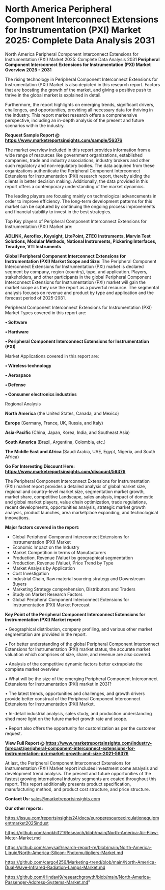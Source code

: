 # North America Peripheral Component Interconnect Extensions for Instrumentation (PXI) Market 2025: Complete Data Analysis 2031
North America Peripheral Component Interconnect Extensions for Instrumentation (PXI) Market 2025: Complete Data Analysis 2031
<Strong> Peripheral Component Interconnect Extensions for Instrumentation (PXI) Market Overview 2025 - 2031</strong>

The rising technology in Peripheral Component Interconnect Extensions for Instrumentation (PXI) Market is also depicted in this research report. Factors that are boosting the growth of the market, and giving a positive push to thrive in the global market is explained in detail.

Furthermore, the report highlights on emerging trends, significant drivers, challenges, and opportunities, providing all necessary data for thriving in the industry. This report market research offers a comprehensive perspective, including an in-depth analysis of the present and future scenarios within the industry.

<strong>Request Sample Report @ <a href=https://www.marketreportsinsights.com/sample/56376>https://www.marketreportsinsights.com/sample/56376</a></strong>

The market overview included in this report provides information from a wide range of resources like government organizations, established companies, trade and industry associations, industry brokers and other such regulatory and non-regulatory bodies. The data acquired from these organizations authenticate the Peripheral Component Interconnect Extensions for Instrumentation (PXI) research report, thereby aiding the clients in better decision making. Additionally, the data provided in this report offers a contemporary understanding of the market dynamics.

The leading players are focusing mainly on technological advancements in order to improve efficiency. The long-term development patterns for this market can be captured by continuing the ongoing process improvements and financial stability to invest in the best strategies.

Top Key players of Peripheral Component Interconnect Extensions for Instrumentation (PXI) Market are:

<strong>ADLINK, Aeroflex, Keysight, LitePoint, ZTEC Instruments, Marvin Test Solutions, Modular Methods, National Instruments, Pickering Interfaces, Teradyne, VTI Instruments</strong>

<strong><b>Global Peripheral Component Interconnect Extensions for Instrumentation (PXI) Market Scope and Size:</b></strong>
The Peripheral Component Interconnect Extensions for Instrumentation (PXI) market is declared segment by company, region (country), type, and application. Players, stakeholders, and other participants in the global Peripheral Component Interconnect Extensions for Instrumentation (PXI) market will gain the market scope as they use the report as a powerful resource. The segmental analysis focuses on revenue and product by type and application and the forecast period of 2025-2031.

Peripheral Component Interconnect Extensions for Instrumentation (PXI) Market Types covered in this report are:

<strong>• Software

• Hardware

• Peripheral Component Interconnect Extensions for Instrumentation (PXI)</strong>

Market Applications covered in this report are:

<strong>• Wireless technology

• Aerospace

• Defense

• Consumer electronics industries</strong> 

Regional Analysis

<strong>North America</strong> (the United States, Canada, and Mexico)

<strong>Europe</strong> (Germany, France, UK, Russia, and Italy)

<strong>Asia-Pacific</strong> (China, Japan, Korea, India, and Southeast Asia)

<strong>South America</strong> (Brazil, Argentina, Colombia, etc.)

<strong>The Middle East and Africa</strong> (Saudi Arabia, UAE, Egypt, Nigeria, and South Africa)

<strong>Go For Interesting Discount Here: <a href=https://www.marketreportsinsights.com/discount/56376>https://www.marketreportsinsights.com/discount/56376</a></strong>

The Peripheral Component Interconnect Extensions for Instrumentation (PXI) market report provides a detailed analysis of global market size, regional and country-level market size, segmentation market growth, market share, competitive Landscape, sales analysis, impact of domestic and global market players, value chain optimization, trade regulations, recent developments, opportunities analysis, strategic market growth analysis, product launches, area marketplace expanding, and technological innovations.

<strong><b>Major factors covered in the report:</b></strong>
<ul>
  <li>Global Peripheral Component Interconnect Extensions for Instrumentation (PXI) Market </li>
  <li>Economic Impact on the Industry</li>
  <li>Market Competition in terms of Manufacturers</li>
  <li>Production, Revenue (Value) by geographical segmentation</li>
  <li>Production, Revenue (Value), Price Trend by Type</li>
  <li>Market Analysis by Application</li>
  <li>Cost Investigation</li>
  <li>Industrial Chain, Raw material sourcing strategy and Downstream Buyers</li>
  <li>Marketing Strategy comprehension, Distributors and Traders</li>
  <li>Study on Market Research Factors</li>
  <li>Global Peripheral Component Interconnect Extensions for Instrumentation (PXI) Market Forecast</li>
</ul>

<strong><b>Key Point of the Peripheral Component Interconnect Extensions for Instrumentation (PXI) Market report:</b></strong>

• Geographical distribution, company profiling, and various other market segmentation are provided in the report.

• For better understanding of the global Peripheral Component Interconnect Extensions for Instrumentation (PXI) market status, the accurate market valuation which comprises of size, share, and revenue are also covered.

• Analysis of the competitive dynamic factors better extrapolate the complete market overview

• What will be the size of the emerging Peripheral Component Interconnect Extensions for Instrumentation (PXI) market in 2031?

• The latest trends, opportunities and challenges, and growth drivers provide better construal of the Peripheral Component Interconnect Extensions for Instrumentation (PXI) Market.

• In-detail industrial analysis, sales study, and production understanding shed more light on the future market growth rate and scope.

• Report also offers the opportunity for customization as per the customer request.

<strong><b>View Full Report @ <a href=https://www.marketreportsinsights.com/industry-forecast/peripheral-component-interconnect-extensions-for-instrumentation-pxi-market-growth-and-size-2021-56376>https://www.marketreportsinsights.com/industry-forecast/peripheral-component-interconnect-extensions-for-instrumentation-pxi-market-growth-and-size-2021-56376</a></b></strong>


At last, the Peripheral Component Interconnect Extensions for Instrumentation (PXI) Market report includes investment come analysis and development trend analysis. The present and future opportunities of the fastest growing international industry segments are coated throughout this report. This report additionally presents product specification, manufacturing method, and product cost structure, and price structure.

<strong>Contact Us:</strong>
sales@marketreportsinsights.com

<strong>Our other reports:</strong>

<a href=https://issuu.com/reportsinsights24/docs/europeresourcecirculationequipmentmarket2025indust>https://issuu.com/reportsinsights24/docs/europeresourcecirculationequipmentmarket2025indust</a>

<a href=https://github.com/anokhi121/Research/blob/main/North-America-Air-Flow-Meter-Market.md>https://github.com/anokhi121/Research/blob/main/North-America-Air-Flow-Meter-Market.md</a>

<a href=https://github.com/sayysaif/search-report-re/blob/main/North-America-Liquid/North-America-Silicon-Photomultipliers-Market.md>https://github.com/sayysaif/search-report-re/blob/main/North-America-Liquid/North-America-Silicon-Photomultipliers-Market.md</a>

<a href=https://github.com/cargo4256/Marketing-trend/blob/main/North-America-Dual-Wave-Infrared-Radiation-Lamps-Market.md>https://github.com/cargo4256/Marketing-trend/blob/main/North-America-Dual-Wave-Infrared-Radiation-Lamps-Market.md</a>

<a href=https://github.com/Hindavi9/researchgrowth/blob/main/North-America-Passenger-Address-Systems-Market.md>https://github.com/Hindavi9/researchgrowth/blob/main/North-America-Passenger-Address-Systems-Market.md</a>"
